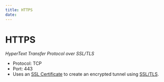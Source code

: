 ```yaml
---
title: HTTPS
date: 
---
```


# HTTPS
_HyperText Transfer Protocol over SSL/TLS_

* Protocol: TCP
* Port: 443
* Uses an [SSL Certificate](2021-02-05--07-40-22Z--ssl_certificate.md) to create
	an encrypted tunnel using [SSL/TLS](2021-02-05--07-34-38Z--ssl_tls.md).
